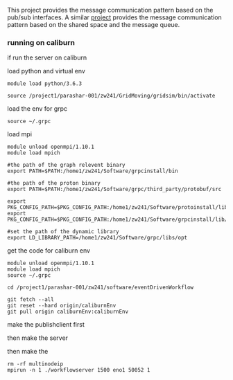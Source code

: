 This project provides the message communication pattern based on the pub/sub interfaces. A similar [project](https://github.com/wangzhezhe/MMServer) provides the message communication pattern based on the shared space and the message queue.

### running on caliburn

if run the server on caliburn

load python and virtual env

```
module load python/3.6.3

source /project1/parashar-001/zw241/GridMoving/gridsim/bin/activate
```

load the env for grpc 

```
source ~/.grpc
```

load mpi

```
module unload openmpi/1.10.1
module load mpich
```


```
#the path of the graph relevent binary
export PATH=$PATH:/home1/zw241/Software/grpcinstall/bin

#the path of the proton binary
export PATH=$PATH:/home1/zw241/Software/grpc/third_party/protobuf/src

export PKG_CONFIG_PATH=$PKG_CONFIG_PATH:/home1/zw241/Software/protoinstall/lib/pkgconfig
export PKG_CONFIG_PATH=$PKG_CONFIG_PATH:/home1/zw241/Software/grpcinstall/lib/pkgconfig

#set the path of the dynamic library
export LD_LIBRARY_PATH=/home1/zw241/Software/grpc/libs/opt
```

get the code for caliburn env


```
module unload openmpi/1.10.1
module load mpich
source ~/.grpc

cd /project1/parashar-001/zw241/software/eventDrivenWorkflow

git fetch --all
git reset --hard origin/caliburnEnv
git pull origin caliburnEnv:caliburnEnv
```

make the publishclient first 

then make the server 

then make the 

```
rm -rf multinodeip
mpirun -n 1 ./workflowserver 1500 eno1 50052 1
```





